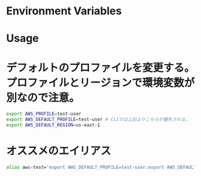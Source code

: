 # Environment Variables

# Usage
# デフォルトのプロファイルを変更する。プロファイルとリージョンで環境変数が別なので注意。
```bash
export AWS_PROFILE=test-user
export AWS_DEFAULT_PROFILE=test-user # CLIでは上記よりこちらが優先される。
export AWS_DEFAULT_REGION=us-east-1
```

# オススメのエイリアス
```bash
alias aws-test="export AWS_DEFAULT_PROFILE=test-user;export AWS_DEFAULT_REGION=us-east-1;echo -e '切り替え完了！\nAWS_DEFAULT_PROFILE=test-user\nAWS_DEFAULT_REGION=us-east-1'"
```